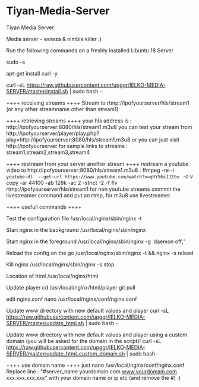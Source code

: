 # Tiyan-Media-Server
 Tiyan Media Server
 
 Media server - wowza & nimble killer :)

Run the following commands on a freshly installed Ubuntu 18 Server

sudo -s

apt-get install curl -y

curl -sL https://raw.githubusercontent.com/upggr/IELKO-MEDIA-SERVER/master/install.sh | sudo bash -


++++ receiving streams ++++
Stream to rtmp://ipofyourserver/hls/stream1   (or any other streamname other than stream1)


++++ retrieving streams ++++
your hls address is : http://ipofyourserver:8080/hls/stream1.m3u8
you can test your stream from http://ipofyourserver/player/play.php?play=http://ipofyourserver:8080/hls/stream1.m3u8
or you can just visit http://ipofyourserver for sample links to streams : stream1,stream2,stream3,stream4

++++ restream from your server another stream ++++
restream a youtube video to http://ipofyourserver:8080/hls/stream1.m3u8 :
ffmpeg -re -i `youtube-dl  --get-url https://www.youtube.com/watch?v=qRY56sJJ2to `  -c:v copy -ar 44100 -ab 128k -ac 2 -strict -2 -f flv rtmp://ipofyourserver/hls/stream1
for non youtube streams ommmit the livestreamer command and put an rtmp, for m3u8 use livestreamer.

++++ usefull commands ++++

Test the configuration file
/usr/local/nginx/sbin/nginx -t

Start nginx in the background
/usr/local/nginx/sbin/nginx

Start nginx in the foreground
/usr/local/nginx/sbin/nginx -g 'daemon off;'

Reload the config on the go
/usr/local/nginx/sbin/nginx -t && nginx -s reload

Kill nginx
/usr/local/nginx/sbin/nginx -s stop

Location of html
/usr/local/nginx/html

Update player
cd /usr/local/nginx/html/player
git pull

edit nginx.conf
nano /usr/local/nginx/conf/nginx.conf

Update www directory with new default values and player
curl -sL https://raw.githubusercontent.com/upggr/IELKO-MEDIA-SERVER/master/update_html.sh | sudo bash -

Update www directory with new default values and player using a custom domain (you will be asked for the domain in the script)!
curl -sL https://raw.githubusercontent.com/upggr/IELKO-MEDIA-SERVER/master/update_html_custom_domain.sh | sudo bash -


++++ use domain name ++++
just nano /usr/local/nginx/conf/nginx.conf
Replace line : "#server_name yourdomain.com www.yourdomain.com xxx.xxx.xxx.xxx" with your domain name or ip etc (and remove the #) :)
